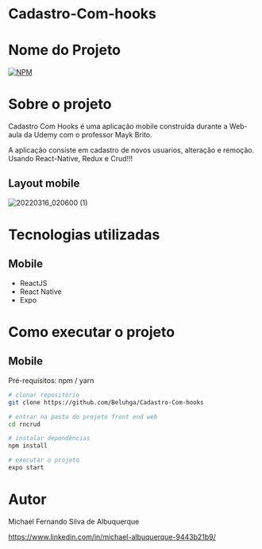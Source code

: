 # Cadastro-Com-hooks

# Nome do Projeto 
[![NPM](https://img.shields.io/npm/l/react)](https://github.com/Beluhga/Cadastro-Com-hooks/blob/main/LICENSE) 

# Sobre o projeto

Cadastro Com Hooks é uma aplicação mobile construída durante a Web-aula da Udemy com o professor Mayk Brito.

A aplicação consiste em cadastro de novos usuarios, alteração e remoção. Usando React-Native, Redux e Crud!!!

## Layout mobile

![20220316_020600 (1)](https://user-images.githubusercontent.com/82901722/158523399-ddc1467f-8625-4724-a1fb-d231b3ea9ba6.gif)



# Tecnologias utilizadas

## Mobile

- ReactJS
- React Native
- Expo

# Como executar o projeto

## Mobile
Pré-requisitos: npm / yarn

```bash
# clonar repositório
git clone https://github.com/Beluhga/Cadastro-Com-hooks

# entrar na pasta do projeto front end web
cd rncrud

# instalar dependências
npm install

# executar o projeto
expo start
```

# Autor

Michael Fernando Silva de Albuquerque

https://www.linkedin.com/in/michael-albuquerque-9443b21b9/
